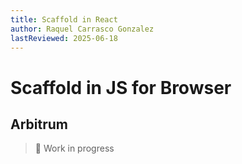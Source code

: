 ```yaml
---
title: Scaffold in React
author: Raquel Carrasco Gonzalez
lastReviewed: 2025-06-18
---
```


# Scaffold in JS for Browser


## Arbitrum
> 🚧 Work in progress
